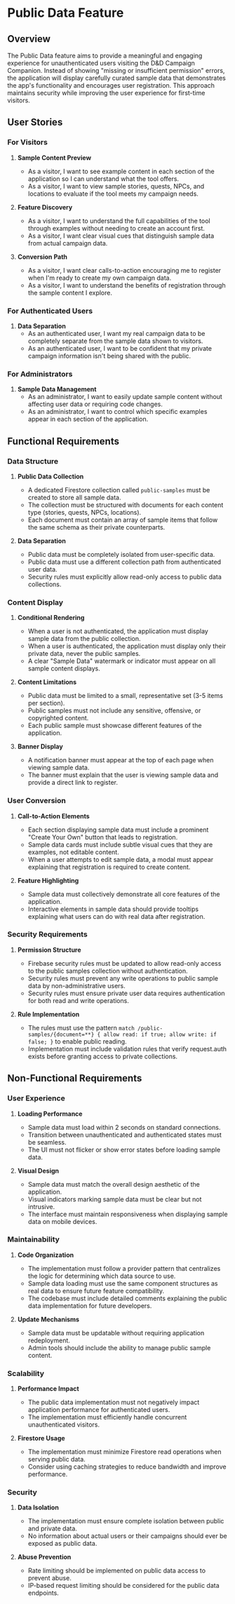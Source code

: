 # Public Data Feature

## Overview

The Public Data feature aims to provide a meaningful and engaging experience for unauthenticated users visiting the D&D Campaign Companion. Instead of showing "missing or insufficient permission" errors, the application will display carefully curated sample data that demonstrates the app's functionality and encourages user registration. This approach maintains security while improving the user experience for first-time visitors.

## User Stories

### For Visitors

1. **Sample Content Preview**
   - As a visitor, I want to see example content in each section of the application so I can understand what the tool offers.
   - As a visitor, I want to view sample stories, quests, NPCs, and locations to evaluate if the tool meets my campaign needs.

2. **Feature Discovery**
   - As a visitor, I want to understand the full capabilities of the tool through examples without needing to create an account first.
   - As a visitor, I want clear visual cues that distinguish sample data from actual campaign data.

3. **Conversion Path**
   - As a visitor, I want clear calls-to-action encouraging me to register when I'm ready to create my own campaign data.
   - As a visitor, I want to understand the benefits of registration through the sample content I explore.

### For Authenticated Users

1. **Data Separation**
   - As an authenticated user, I want my real campaign data to be completely separate from the sample data shown to visitors.
   - As an authenticated user, I want to be confident that my private campaign information isn't being shared with the public.

### For Administrators

1. **Sample Data Management**
   - As an administrator, I want to easily update sample content without affecting user data or requiring code changes.
   - As an administrator, I want to control which specific examples appear in each section of the application.

## Functional Requirements

### Data Structure

1. **Public Data Collection**
   - A dedicated Firestore collection called `public-samples` must be created to store all sample data.
   - The collection must be structured with documents for each content type (stories, quests, NPCs, locations).
   - Each document must contain an array of sample items that follow the same schema as their private counterparts.

2. **Data Separation**
   - Public data must be completely isolated from user-specific data.
   - Public data must use a different collection path from authenticated user data.
   - Security rules must explicitly allow read-only access to public data collections.

### Content Display

1. **Conditional Rendering**
   - When a user is not authenticated, the application must display sample data from the public collection.
   - When a user is authenticated, the application must display only their private data, never the public samples.
   - A clear "Sample Data" watermark or indicator must appear on all sample content displays.

2. **Content Limitations**
   - Public data must be limited to a small, representative set (3-5 items per section).
   - Public samples must not include any sensitive, offensive, or copyrighted content.
   - Each public sample must showcase different features of the application.

3. **Banner Display**
   - A notification banner must appear at the top of each page when viewing sample data.
   - The banner must explain that the user is viewing sample data and provide a direct link to register.

### User Conversion

1. **Call-to-Action Elements**
   - Each section displaying sample data must include a prominent "Create Your Own" button that leads to registration.
   - Sample data cards must include subtle visual cues that they are examples, not editable content.
   - When a user attempts to edit sample data, a modal must appear explaining that registration is required to create content.

2. **Feature Highlighting**
   - Sample data must collectively demonstrate all core features of the application.
   - Interactive elements in sample data should provide tooltips explaining what users can do with real data after registration.

### Security Requirements

1. **Permission Structure**
   - Firebase security rules must be updated to allow read-only access to the public samples collection without authentication.
   - Security rules must prevent any write operations to public sample data by non-administrative users.
   - Security rules must ensure private user data requires authentication for both read and write operations.

2. **Rule Implementation**
   - The rules must use the pattern `match /public-samples/{document=**} { allow read: if true; allow write: if false; }` to enable public reading.
   - Implementation must include validation rules that verify request.auth exists before granting access to private collections.

## Non-Functional Requirements

### User Experience

1. **Loading Performance**
   - Sample data must load within 2 seconds on standard connections.
   - Transition between unauthenticated and authenticated states must be seamless.
   - The UI must not flicker or show error states before loading sample data.

2. **Visual Design**
   - Sample data must match the overall design aesthetic of the application.
   - Visual indicators marking sample data must be clear but not intrusive.
   - The interface must maintain responsiveness when displaying sample data on mobile devices.

### Maintainability

1. **Code Organization**
   - The implementation must follow a provider pattern that centralizes the logic for determining which data source to use.
   - Sample data loading must use the same component structures as real data to ensure future feature compatibility.
   - The codebase must include detailed comments explaining the public data implementation for future developers.

2. **Update Mechanisms**
   - Sample data must be updatable without requiring application redeployment.
   - Admin tools should include the ability to manage public sample content.

### Scalability

1. **Performance Impact**
   - The public data implementation must not negatively impact application performance for authenticated users.
   - The implementation must efficiently handle concurrent unauthenticated visitors.

2. **Firestore Usage**
   - The implementation must minimize Firestore read operations when serving public data.
   - Consider using caching strategies to reduce bandwidth and improve performance.

### Security

1. **Data Isolation**
   - The implementation must ensure complete isolation between public and private data.
   - No information about actual users or their campaigns should ever be exposed as public data.

2. **Abuse Prevention**
   - Rate limiting should be implemented on public data access to prevent abuse.
   - IP-based request limiting should be considered for the public data endpoints.
